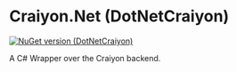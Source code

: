 # Craiyon.Net (DotNetCraiyon)

[![NuGet version (DotNetCraiyon)](https://img.shields.io/nuget/v/SoftCircuits.Silk.svg?style=flat-square)](https://www.nuget.org/packages/DotNetCraiyon/1.0.0/)

A C# Wrapper over the Craiyon backend.
